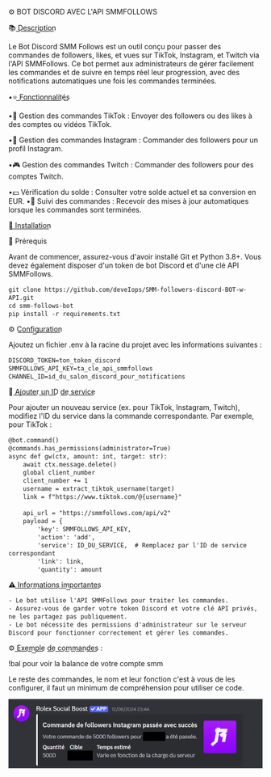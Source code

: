 ⚙️ BOT DISCORD AVEC L'API SMMFOLLOWS

📚 D͟e͟s͟c͟r͟i͟p͟t͟i͟o͟n͟


Le Bot Discord SMM Follows est un outil conçu pour passer des commandes de followers, likes, et vues sur TikTok, Instagram, et Twitch via l'API SMMFollows. Ce bot permet aux administrateurs de gérer facilement les commandes et de suivre en temps réel leur progression, avec des notifications automatiques une fois les commandes terminées.

•⭐ F͟o͟n͟c͟t͟i͟o͟n͟n͟a͟l͟i͟t͟és͟


•🎯 Gestion des commandes TikTok : Envoyer des followers ou des likes à des comptes ou vidéos TikTok.

•📸 Gestion des commandes Instagram : Commander des followers pour un profil Instagram.

•🎮 Gestion des commandes Twitch : Commander des followers pour des comptes Twitch.

•💵 Vérification du solde : Consulter votre solde actuel et sa conversion en EUR.
•🔄 Suivi des commandes : Recevoir des mises à jour automatiques lorsque les commandes sont terminées.



🚀 I͟n͟s͟t͟a͟l͟l͟a͟t͟i͟o͟n͟


🔧 Prérequis

Avant de commencer, assurez-vous d'avoir installé Git et Python 3.8+. Vous devez également disposer d'un token de bot Discord et d'une clé API SMMFollows.

```
git clone https://github.com/deveIops/SMM-followers-discord-BOT-w-API.git
cd smm-follows-bot
pip install -r requirements.txt
```

⚙️ C͟o͟n͟f͟i͟g͟u͟r͟a͟t͟i͟o͟n͟

Ajoutez un fichier .env à la racine du projet avec les informations suivantes :
```
DISCORD_TOKEN=ton_token_discord
SMMFOLLOWS_API_KEY=ta_cle_api_smmfollows
CHANNEL_ID=id_du_salon_discord_pour_notifications
```

🔄 A͟j͟o͟u͟t͟e͟r͟ u͟n͟ I͟D͟ d͟e͟ s͟e͟r͟v͟i͟c͟e͟

Pour ajouter un nouveau service (ex. pour TikTok, Instagram, Twitch), modifiez l'ID du service dans la commande correspondante. Par exemple, pour TikTok :

```
@bot.command()
@commands.has_permissions(administrator=True)
async def gw(ctx, amount: int, target: str):
    await ctx.message.delete()
    global client_number
    client_number += 1 
    username = extract_tiktok_username(target)
    link = f"https://www.tiktok.com/@{username}" 

    api_url = "https://smmfollows.com/api/v2"
    payload = {
        'key': SMMFOLLOWS_API_KEY,
        'action': 'add',
        'service': ID_DU_SERVICE,  # Remplacez par l'ID de service correspondant
        'link': link,
        'quantity': amount 
```
⚠️ I͟n͟f͟o͟r͟m͟a͟t͟i͟o͟n͟s͟ i͟m͟p͟o͟r͟t͟a͟n͟t͟e͟s͟

````
- Le bot utilise l'API SMMFollows pour traiter les commandes.
- Assurez-vous de garder votre token Discord et votre clé API privés, ne les partagez pas publiquement.
- Le bot nécessite des permissions d'administrateur sur le serveur Discord pour fonctionner correctement et gérer les commandes.
````

⚙️ E͟x͟e͟m͟p͟l͟e͟ d͟e͟ c͟o͟m͟m͟a͟n͟d͟e͟s͟ : 

!bal pour voir la balance de votre compte smm


Le reste des commandes, le nom et leur fonction c'est à vous de les configurer, il faut un minimum de compréhension pour utiliser ce code.

![Exemple](https://github.com/deveIops/SMM-followers-discord-BOT-w-API/blob/main/exemple.png)

